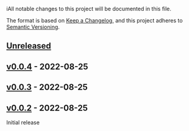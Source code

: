 iAll notable changes to this project will be documented in this file.

The format is based on [Keep a Changelog](https://keepachangelog.com/en/1.0.0/),
and this project adheres to [Semantic Versioning](https://semver.org/spec/v2.0.0.html).

## [Unreleased]

## [v0.0.4] - 2022-08-25

## [v0.0.3] - 2022-08-25

## [v0.0.2] - 2022-08-25

Initial release

[Unreleased]: https://github.com/seemiller/build-tooling/compare/v0.0.4...HEAD

[v0.0.4]: https://github.com/seemiller/build-tooling/compare/v0.0.3...v0.0.4

[v0.0.3]: https://github.com/seemiller/build-tooling/compare/v0.0.2...v0.0.3

[v0.0.2]: https://github.com/seemiller/build-tooling/compare/f321091abac5c40edb9320d5fc5369827c230990...v0.0.2
